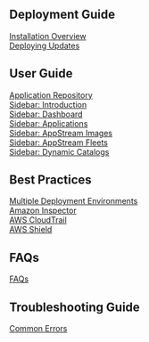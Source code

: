 ## Deployment Guide

[Installation Overview](/deployment-guide/installationOverview.md)\
[Deploying Updates](/deployment-guide/deployingUpdates.md)

## User Guide

[Application Repository](/applicationRepository.md)\
[Sidebar: Introduction](/sidebarIntroduction.md)\
[Sidebar: Dashboard](/sidebarDashboard.md)\
[Sidebar: Applications](/sidebarApplications.md)\
[Sidebar: AppStream Images](/sidebarAppStreamImages.md)\
[Sidebar: AppStream Fleets](/sidebarAppStreamFleets.md)\
[Sidebar: Dynamic Catalogs](/sidebarDynamicCatalogs.md)

## Best Practices

[Multiple Deployment Environments](/multipleDeploymentEnvironments.md)\
[Amazon Inspector](/amazonInspector.md)\
[AWS CloudTrail](/awsCloudTrail.md)\
[AWS Shield](/awsShield.md)

## FAQs

[FAQs](/faqs.md)

## Troubleshooting Guide

[Common Errors](/commonErrors.md)
